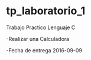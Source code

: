 # tp_laboratorio_1

Trabajo Practico Lenguaje C

-Realizar una Calculadora

-Fecha de entrega 2016-09-09
